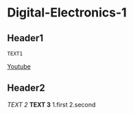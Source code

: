 # Digital-Electronics-1
## Header1
```
TEXT1
```
[Youtube](https://www.youtube.com)
## Header2

*TEXT 2*
**TEXT 3**
1.first
2.second

